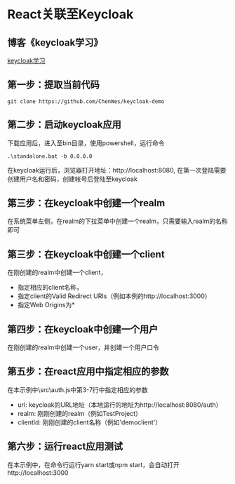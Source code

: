 # React关联至Keycloak

## 博客《keycloak学习》
[keycloak学习](https://www.cnblogs.com/weschen/p/9530044.html)

## 第一步：提取当前代码
```
git clone https://github.com/ChenWes/keycloak-demo
```

## 第二步：启动keycloak应用
下载应用后，进入至bin目录，使用powershell，运行命令
```
.\standalone.bat -b 0.0.0.0
```
在keycloak运行后，浏览器打开地址：http://localhost:8080,
在第一次登陆需要创建用户名和密码，创建帐号后登陆至keycloak
## 第三步：在keycloak中创建一个realm
在系统菜单左侧，在realm的下拉菜单中创建一个realm，只需要输入realm的名称即可

## 第三步：在keycloak中创建一个client
在刚创建的realm中创建一个client，
* 指定相应的client名称，
* 指定client的Valid Redirect URIs（例如本例的http://localhost:3000）
* 指定Web Origins为*

## 第四步：在keycloak中创建一个用户
在刚创建的realm中创建一个user，并创建一个用户口令

## 第五步：在react应用中指定相应的参数
在本示例中\src\auth.js中第3-7行中指定相应的参数
* url: keycloak的URL地址（本地运行的地址为http://localhost:8080/auth）
* realm: 刚刚创建的realm（例如TestProject）
* clientId: 刚刚创建的client名称（例如'democlient'）

## 第六步：运行react应用测试
在本示例中，在命令行运行yarn start或npm start，会自动打开http://localhost:3000